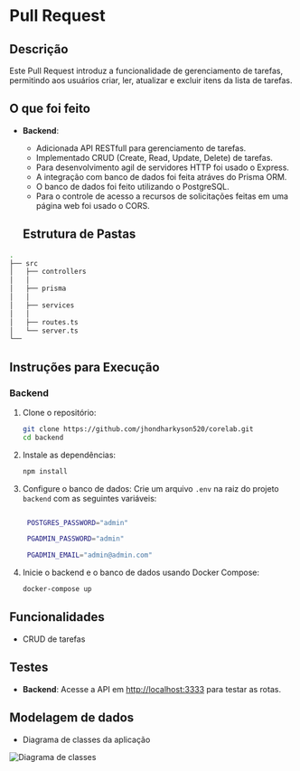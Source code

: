 # Pull Request

## Descrição

Este Pull Request introduz a funcionalidade de gerenciamento de tarefas, permitindo aos usuários criar, ler, atualizar e excluir itens da lista de tarefas.

## O que foi feito

- **Backend**:
  - Adicionada API RESTfull para gerenciamento de tarefas.
  - Implementado CRUD (Create, Read, Update, Delete) de tarefas.
  - Para desenvolvimento agil de servidores HTTP foi usado o Express.
  - A integração com banco de dados foi feita atráves do Prisma ORM.
  - O banco de dados foi feito utilizando o PostgreSQL.
  - Para o controle de acesso a recursos de solicitações feitas em uma página web foi usado o CORS.

  ## Estrutura de Pastas

```bash
.
├── src
│   ├── controllers
│   │   
│   ├── prisma
│   │   
│   ├── services
│   │
│   ├── routes.ts
│   └── server.ts
└── 
```
## Instruções para Execução

### Backend

1. Clone o repositório:
    ```bash
    git clone https://github.com/jhondharkyson520/corelab.git
    cd backend
    ```

2. Instale as dependências:
    ```bash
    npm install
    ```

3. Configure o banco de dados:
     Crie um arquivo `.env` na raiz do projeto `backend` com as seguintes variáveis:
   ```bash
   
    POSTGRES_PASSWORD="admin"

    PGADMIN_PASSWORD="admin"

    PGADMIN_EMAIL="admin@admin.com"

4. Inicie o backend e o banco de dados usando Docker Compose:
    ```bash
    docker-compose up
## Funcionalidades

- CRUD de tarefas
## Testes

- **Backend**: Acesse a API em [http://localhost:3333](http://localhost:3333) para testar as rotas.

## Modelagem de dados
- Diagrama de classes da aplicação

![Diagrama de classes](./assets/diagramClass.png)

